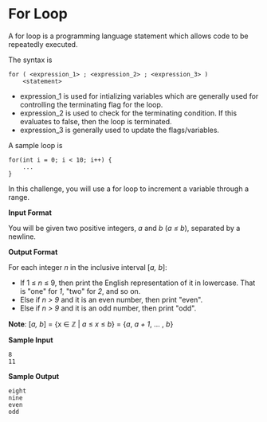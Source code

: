 # For Loop
A for loop is a programming language statement which allows code to be repeatedly executed.

The syntax is

    for ( <expression_1> ; <expression_2> ; <expression_3> )
        <statement>
* expression_1 is used for intializing variables which are generally used for controlling the terminating flag for the loop.
* expression_2 is used to check for the terminating condition. If this evaluates to false, then the loop is terminated.
* expression_3 is generally used to update the flags/variables.

A sample loop is

    for(int i = 0; i < 10; i++) {
        ...
    }
In this challenge, you will use a for loop to increment a variable through a range.

**Input Format**

You will be given two positive integers, *a* and *b* (*a &leq; b*), separated by a newline.

**Output Format**

For each integer *n* in the inclusive interval [*a, b*]:

* If 1 &leq; *n* &leq; 9, then print the English representation of it in lowercase. That is "one" for *1*, "two" for *2*, and so on.
* Else if *n > 9* and it is an even number, then print "even".
* Else if *n > 9* and it is an odd number, then print "odd".

**Note**: [*a, b*] = {x &#8712; &#8484; | *a* &leq; *x* &leq; *b*} = {*a*, *a + 1*, ... , *b*}

**Sample Input**

    8
    11
**Sample Output**

    eight
    nine
    even
    odd